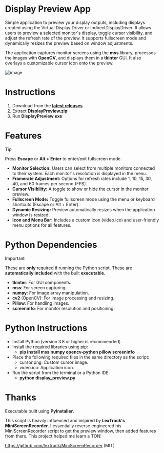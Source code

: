 # Display Preview App

Simple application to preview your display outputs, including displays created using the Virtual Display Driver or IndirectDisplayDriver. It allows users to preview a selected monitor's display, toggle cursor visibility, and adjust the refresh rate of the preview. It supports fullscreen mode and dynamically resizes the preview based on window adjustments.

The application captures monitor screens using the **mss** library, processes the images with **OpenCV**, and displays them in a **tkinter** GUI. It also overlays a customizable cursor icon onto the preview.

![image](https://github.com/user-attachments/assets/3594f096-ed02-46a3-80da-d23a366c036f)

# Instructions

1. Download from the **[latest releases](https://github.com/itsmikethetech/Display-Preview/releases)**.
2. Extract **DisplayPreview.zip**
3. Run **DisplayPreview.exe**

# Features

> [!TIP]
> Press **Escape** or **Alt + Enter** to enter/exit fullscreen mode.

- **Monitor Selection:**
Users can select from multiple monitors connected to their system.
Each monitor's resolution is displayed in the menu.
- **Framerate Adjustment:**
Options for refresh rates include 1, 10, 15, 30, 40, and 60 frames per second (FPS).
- **Cursor Visibility:**
A toggle to show or hide the cursor in the monitor preview.
- **Fullscreen Mode:**
Toggle fullscreen mode using the menu or keyboard shortcuts (Escape or Alt + Enter).
- **Dynamic Resizing:**
Preview automatically resizes when the application window is resized.
- **Icon and Menu Bar:**
Includes a custom icon (video.ico) and user-friendly menu options for all features.

# Python Dependencies
> [!IMPORTANT]
> These are **only** required if running the Python script.
> These are **automatically included** with the built **executable**.

- **tkinter**: For GUI components.
- **mss**: For screen capturing.
- **numpy**: For image array manipulation.
- **cv2** (OpenCV): For image processing and resizing.
- **Pillow**: For handling images.
- **screeninfo**: For monitor resolution and positioning.

# Python Instructions
- Install Python (version 3.8 or higher is recommended).
- Install the required libraries using pip:
  - **pip install mss numpy opencv-python pillow screeninfo**
- Place the following required files in the same directory as the script:
  - cursor.png: Custom cursor image.
  - video.ico: Application icon.
- Run the script from the terminal or a Python IDE:
  - **python display_preview.py**

# Thanks

Executable built using **PyInstaller**.

This script is heavily influenced and inspired by **LexTrack's MiniScreenRecorder**. I essentially reverse engineered his MiniScreenRecorder script to get the preview window, then added features from there. This project helped me learn a TON!

https://github.com/lextrack/MiniScreenRecorder (MIT)

